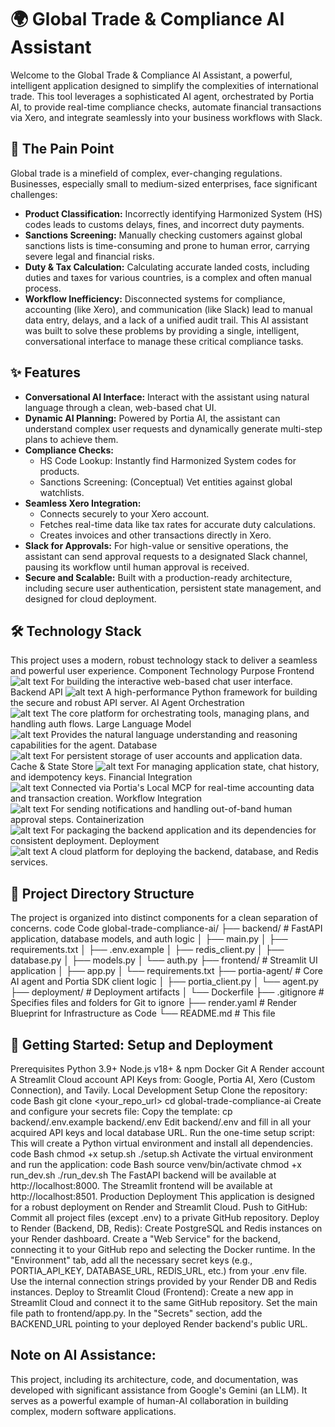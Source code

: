 
# 🌍 Global Trade & Compliance AI Assistant
Welcome to the Global Trade & Compliance AI Assistant, a powerful, intelligent application designed to simplify the complexities of international trade. This tool leverages a sophisticated AI agent, orchestrated by Portia AI, to provide real-time compliance checks, automate financial transactions via Xero, and integrate seamlessly into your business workflows with Slack.
## 🎯 The Pain Point
Global trade is a minefield of complex, ever-changing regulations. Businesses, especially small to medium-sized enterprises, face significant challenges:
- **Product Classification:** Incorrectly identifying Harmonized System (HS) codes leads to customs delays, fines, and incorrect duty payments.
- **Sanctions Screening:** Manually checking customers against global sanctions lists is time-consuming and prone to human error, carrying severe legal and financial risks.
- **Duty & Tax Calculation:** Calculating accurate landed costs, including duties and taxes for various countries, is a complex and often manual process.
- **Workflow Inefficiency:** Disconnected systems for compliance, accounting (like Xero), and communication (like Slack) lead to manual data entry, delays, and a lack of a unified audit trail.
This AI assistant was built to solve these problems by providing a single, intelligent, conversational interface to manage these critical compliance tasks.
## ✨ Features
- **Conversational AI Interface:** Interact with the assistant using natural language through a clean, web-based chat UI.
- **Dynamic AI Planning:** Powered by Portia AI, the assistant can understand complex user requests and dynamically generate multi-step plans to achieve them.
- **Compliance Checks:**
  - HS Code Lookup: Instantly find Harmonized System codes for products.
  - Sanctions Screening: (Conceptual) Vet entities against global watchlists.
- **Seamless Xero Integration:**
    - Connects securely to your Xero account.
    - Fetches real-time data like tax rates for accurate duty calculations.
    - Creates invoices and other transactions directly in Xero.
- **Slack for Approvals:** For high-value or sensitive operations, the assistant can send approval requests to a designated Slack channel, pausing its workflow until human approval is received.
- **Secure and Scalable:** Built with a production-ready architecture, including secure user authentication, persistent state management, and designed for cloud deployment.
## 🛠️ Technology Stack
This project uses a modern, robust technology stack to deliver a seamless and powerful user experience.
Component	Technology	Purpose
Frontend	
![alt text](https://img.shields.io/badge/Streamlit-FF4B4B?style=for-the-badge&logo=streamlit&logoColor=white)
For building the interactive web-based chat user interface.
Backend API	
![alt text](https://img.shields.io/badge/FastAPI-005571?style=for-the-badge&logo=fastapi)
A high-performance Python framework for building the secure and robust API server.
AI Agent Orchestration	
![alt text](https://img.shields.io/badge/Portia_AI-8A2BE2?style=for-the-badge)
The core platform for orchestrating tools, managing plans, and handling auth flows.
Large Language Model	
![alt text](https://img.shields.io/badge/Google_Gemini-8E75B9?style=for-the-badge&logo=google&logoColor=white)
Provides the natural language understanding and reasoning capabilities for the agent.
Database	
![alt text](https://img.shields.io/badge/PostgreSQL-316192?style=for-the-badge&logo=postgresql&logoColor=white)
For persistent storage of user accounts and application data.
Cache & State Store	
![alt text](https://img.shields.io/badge/redis-%23DD0031.svg?&style=for-the-badge&logo=redis&logoColor=white)
For managing application state, chat history, and idempotency keys.
Financial Integration	
![alt text](https://img.shields.io/badge/Xero-13B5EA?style=for-the-badge&logo=xero&logoColor=white)
Connected via Portia's Local MCP for real-time accounting data and transaction creation.
Workflow Integration	
![alt text](https://img.shields.io/badge/Slack-4A154B?style=for-the-badge&logo=slack&logoColor=white)
For sending notifications and handling out-of-band human approval steps.
Containerization	
![alt text](https://img.shields.io/badge/docker-%230db7ed.svg?&style=for-the-badge&logo=docker&logoColor=white)
For packaging the backend application and its dependencies for consistent deployment.
Deployment	
![alt text](https://img.shields.io/badge/Render-46E3B7?style=for-the-badge&logo=render&logoColor=white)
A cloud platform for deploying the backend, database, and Redis services.
## 📂 Project Directory Structure
The project is organized into distinct components for a clean separation of concerns.
code
Code
global-trade-compliance-ai/
├── backend/                  # FastAPI application, database models, and auth logic
│   ├── main.py
│   ├── requirements.txt
│   ├── .env.example
│   ├── redis_client.py
│   ├── database.py
│   ├── models.py
│   └── auth.py
├── frontend/                 # Streamlit UI application
│   ├── app.py
│   └── requirements.txt
├── portia-agent/             # Core AI agent and Portia SDK client logic
│   ├── portia_client.py
│   └── agent.py
├── deployment/               # Deployment artifacts
│   └── Dockerfile
├── .gitignore                # Specifies files and folders for Git to ignore
├── render.yaml               # Render Blueprint for Infrastructure as Code
└── README.md                 # This file
## 🚀 Getting Started: Setup and Deployment
Prerequisites
Python 3.9+
Node.js v18+ & npm
Docker
Git
A Render account
A Streamlit Cloud account
API Keys from: Google, Portia AI, Xero (Custom Connection), and Tavily.
Local Development Setup
Clone the repository:
code
Bash
git clone <your_repo_url>
cd global-trade-compliance-ai
Create and configure your secrets file:
Copy the template: cp backend/.env.example backend/.env
Edit backend/.env and fill in all your acquired API keys and local database URL.
Run the one-time setup script:
This will create a Python virtual environment and install all dependencies.
code
Bash
chmod +x setup.sh
./setup.sh
Activate the virtual environment and run the application:
code
Bash
source venv/bin/activate
chmod +x run_dev.sh
./run_dev.sh
The FastAPI backend will be available at http://localhost:8000.
The Streamlit frontend will be available at http://localhost:8501.
Production Deployment
This application is designed for a robust deployment on Render and Streamlit Cloud.
Push to GitHub: Commit all project files (except .env) to a private GitHub repository.
Deploy to Render (Backend, DB, Redis):
Create PostgreSQL and Redis instances on your Render dashboard.
Create a "Web Service" for the backend, connecting it to your GitHub repo and selecting the Docker runtime.
In the "Environment" tab, add all the necessary secret keys (e.g., PORTIA_API_KEY, DATABASE_URL, REDIS_URL, etc.) from your .env file. Use the internal connection strings provided by your Render DB and Redis instances.
Deploy to Streamlit Cloud (Frontend):
Create a new app in Streamlit Cloud and connect it to the same GitHub repository.
Set the main file path to frontend/app.py.
In the "Secrets" section, add the BACKEND_URL pointing to your deployed Render backend's public URL.
## **Note on AI Assistance:**
 This project, including its architecture, code, and documentation, was developed with significant assistance from Google's Gemini (an LLM). It serves as a powerful example of human-AI collaboration in building complex, modern software applications.
